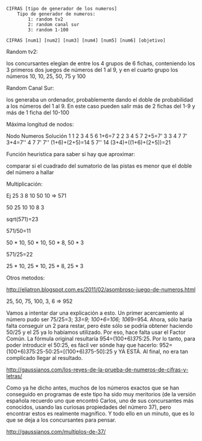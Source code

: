 	CIFRAS [tipo de generador de los numeros]
		Tipo de generador de numeros:
			1: random tv2
			2: random canal sur
			3: random 1-100

	CIFRAS [num1] [num2] [num3] [num4] [num5] [num6] [objetivo]

Random tv2:

los concursantes elegían de entre los 4 grupos de 6 fichas, conteniendo los 3 primeros dos juegos de números del 1 al 9, y en el cuarto grupo los números 10, 10, 25, 50, 75 y 100

Random Canal Sur:

 los generaba un ordenador, probablemente dando el doble de probabilidad a los números del 1 al 9. En este caso pueden salir más de 2 fichas del 1-9 y más de 1 ficha del 10-100

Máxima longitud de nodos:

Nodo	Numeros		Solución
1	1 2 3 4 5 6	1+6=7
2	2 3 4 5 7	2+5=7'
3	3 4 7 7'	3+4=7''
4	7 7' 7''	(1+6)+(2+5)=14
5	7'' 14		(3+4)+((1+6)+(2+5))=21

Función heuristica para saber si hay que aproximar:

comparar si el cuadrado del sumatorio de las pistas es menor que el doble del número a hallar

Multiplicación:

Ej 25 3 8 10 50 10 => 571

50 25 10 10 8 3

sqrt(571)=23

571/50=11

50 * 10, 50 * 10, 50 * 8, 50 * 3

571/25=22

25 * 10, 25 * 10, 25 * 8, 25 * 3

Otros metodos:

http://eliatron.blogspot.com.es/2011/02/asombroso-juego-de-numeros.html

25, 50, 75, 100, 3, 6 => 952

Vamos a intentar dar una explicación a esto. Un primer acercamiento al número pudo ser 75/25=3; 3*3=9; 100+6=106; 106*9=954. Ahora, sólo haría falta conseguir un 2 para restar, pero éste sólo se podría obtener haciendo 50/25 y el 25 ya lo habíamos utilizado. Por eso, hace falta usar el Factor Común. La fórmula original resultaría 954=(100+6)*3*75:25. Por lo tanto, para poder introducir el 50:25, es fácil ver sónde hay que hacerlo: 952=(100+6)*3*75:25-50:25=[(100+6)*3*75-50]:25 y YA ESTÁ. Al final, no era tan complicado llegar al resultado.

http://gaussianos.com/los-reyes-de-la-prueba-de-numeros-de-cifras-y-letras/

Como ya he dicho antes, muchos de los números exactos que se han conseguido en programas de este tipo ha sido muy meritorios (de la versión española recuerdo uno que encontró Carlos, uno de sus concursantes más conocidos, usando las curiosas propiedades del número 37), pero encontrar estos es realmente magnífico. Y todo ello en un minuto, que es lo que se deja a los concursantes para pensar.

http://gaussianos.com/multiplos-de-37/

